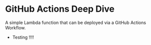 # GitHub Actions Deep Dive

A simple Lambda function that can be deployed via a GitHub Actions Workflow. 
- Testing !!!!